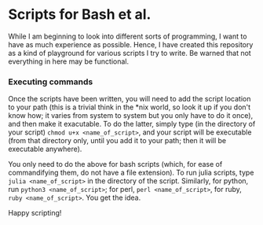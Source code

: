 # Scripts for Bash et al.

While I am beginning to look into different sorts of programming, I want to have as much experience as possible.  Hence, I have created this repository as a kind of playground for various scripts I try to write.  Be warned that not everything in here may be functional.

### Executing commands

Once the scripts have been written, you will need to add the script location to your path (this is a trivial think in the *nix world, so look it up if you don't know how; it varies from system to system but you only have to do it once), and then make it exacutable.  To do the latter, simply type (in the directory of your script) `chmod u+x <name_of_script>`, and your script will be executable (from that directory only, until you add it to your path; then it will be executable anywhere).

You only need to do the above for bash scripts (which, for ease of commandifying them, do not have a file extension).  To run julia scripts, type `julia <name_of_script>` in the directory of the script.  Similarly, for python, run `python3 <name_of_script>`; for perl, `perl <name_of_script>`, for ruby, `ruby <name_of_script>`.  You get the idea.

Happy scripting!
